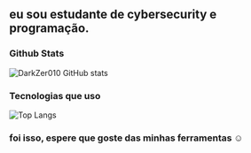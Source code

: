 
## eu sou estudante de cybersecurity e programação.

### Github Stats
![DarkZer010 GitHub stats](https://github-readme-stats.vercel.app/api?username=DarkZer010&show_icons=true&theme=radical)

### Tecnologias que uso

![Top Langs](https://github-readme-stats.vercel.app/api/top-langs/?username=DarkZer010&size_weight=0.5&count_weight=0.5)

### foi isso, espere que goste das minhas ferramentas ☺️
